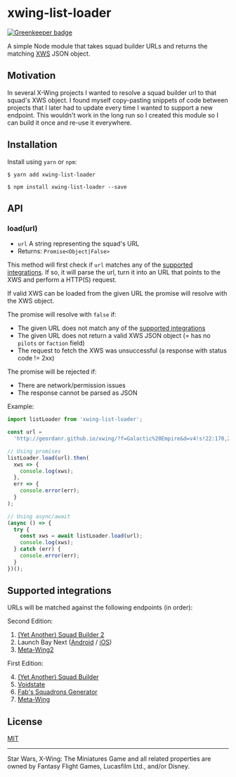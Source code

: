 # xwing-list-loader

[![Greenkeeper badge](https://badges.greenkeeper.io/guidokessels/xwing-list-loader.svg)](https://greenkeeper.io/)

A simple Node module that takes squad builder URLs and returns the matching [XWS](https://github.com/elistevens/xws-spec) JSON object.

## Motivation

In several X-Wing projects I wanted to resolve a squad builder url to that squad's XWS object. I found myself copy-pasting snippets of code between projects that I later had to update every time I wanted to support a new endpoint. This wouldn't work in the long run so I created this module so I can build it once and re-use it everywhere.

## Installation

Install using `yarn` or `npm`:

```
$ yarn add xwing-list-loader
```

```
$ npm install xwing-list-loader --save
```

## API

### load(url)

- `url` A string representing the squad's URL
- Returns: `Promise<Object|False>`

This method will first check if `url` matches any of the [supported integrations](#supported-integrations). If so, it will parse the url, turn it into an URL that points to the XWS and perform a HTTP(S) request.

If valid XWS can be loaded from the given URL the promise will resolve with the XWS object.

The promise will resolve with `false` if:

- The given URL does not match any of the [supported integrations](#supported-integrations)
- The given URL does not return a valid XWS JSON object (= has no `pilots` or `faction` field)
- The request to fetch the XWS was unsuccessful (a response with status code != 2xx)

The promise will be rejected if:

- There are network/permission issues
- The response cannot be parsed as JSON

Example:

```js
import listLoader from 'xwing-list-loader';

const url =
  'http://geordanr.github.io/xwing/?f=Galactic%20Empire&d=v4!s!22:170,243:23:25:U.124&sn=Squad%20Example&obs=';

// Using promises
listLoader.load(url).then(
  xws => {
    console.log(xws);
  },
  err => {
    console.error(err);
  }
);

// Using async/await
(async () => {
  try {
    const xws = await listLoader.load(url);
    console.log(xws);
  } catch (err) {
    console.error(err);
  }
})();
```

## Supported integrations

URLs will be matched against the following endpoints (in order):

Second Edition:

1. [(Yet Another) Squad Builder 2](http://raithos.github.io/)
2. Launch Bay Next ([Android](https://play.google.com/store/apps/details?id=com.launchbaynext&hl=en) / [iOS](https://apps.apple.com/us/app/launch-bay-next/id1422488966))
3. [Meta-Wing2](https://meta.listfortress.com/)

First Edition:

4. [(Yet Another) Squad Builder](http://geordanr.github.io/xwing)
5. [Voidstate](http://xwing-builder.co.uk/build)
6. [Fab's Squadrons Generator](http://x-wing.fabpsb.net/)
7. [Meta-Wing](http://meta-wing.com/)

## License

[MIT](http://guidokessels.mit-license.org/)

---

Star Wars, X-Wing: The Miniatures Game and all related properties are owned by Fantasy Flight Games, Lucasfilm Ltd., and/or Disney.
